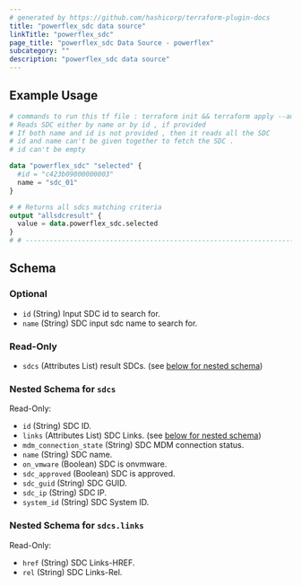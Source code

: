 ```yaml
---
# generated by https://github.com/hashicorp/terraform-plugin-docs
title: "powerflex_sdc data source"
linkTitle: "powerflex_sdc"
page_title: "powerflex_sdc Data Source - powerflex"
subcategory: ""
description: "powerflex_sdc data source"
---
```




## Example Usage

```terraform
# commands to run this tf file : terraform init && terraform apply --auto-approve
# Reads SDC either by name or by id , if provided
# If both name and id is not provided , then it reads all the SDC
# id and name can't be given together to fetch the SDC .
# id can't be empty

data "powerflex_sdc" "selected" {
  #id = "c423b09800000003"
  name = "sdc_01"
}

# # Returns all sdcs matching criteria
output "allsdcresult" {
  value = data.powerflex_sdc.selected
}
# # -----------------------------------------------------------------------------------
```

<!-- schema generated by tfplugindocs -->
## Schema

### Optional

- `id` (String) Input SDC id to search for.
- `name` (String) SDC input sdc name to search for.

### Read-Only

- `sdcs` (Attributes List) result SDCs. (see [below for nested schema](#nestedatt--sdcs))

<a id="nestedatt--sdcs"></a>
### Nested Schema for `sdcs`

Read-Only:

- `id` (String) SDC ID.
- `links` (Attributes List) SDC Links. (see [below for nested schema](#nestedatt--sdcs--links))
- `mdm_connection_state` (String) SDC MDM connection status.
- `name` (String) SDC name.
- `on_vmware` (Boolean) SDC is onvmware.
- `sdc_approved` (Boolean) SDC is approved.
- `sdc_guid` (String) SDC GUID.
- `sdc_ip` (String) SDC IP.
- `system_id` (String) SDC System ID.

<a id="nestedatt--sdcs--links"></a>
### Nested Schema for `sdcs.links`

Read-Only:

- `href` (String) SDC Links-HREF.
- `rel` (String) SDC Links-Rel.


